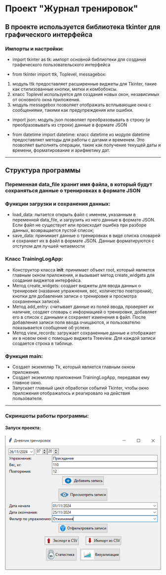 Проект "Журнал тренировок" 
==========================
## В проекте используется библиотека tkinter для графического интерфейса

### Импорты и настройки:
* import tkinter as tk: импорт основной библиотеки для создания графического пользовательского интерфейса 


* from tkinter import ttk, Toplevel, messagebox:
1. модуль ttk предоставляет расширенные виджеты для Tkinter, такие как стилизованные кнопки, метки и комбобоксы.
2. класс Toplevel используется для создания новых окон, независимых от основного окна приложения.
3. модуль messagebox позволяет отображать всплывающие окна с сообщениями, такими как предупреждения или ошибки.
 
* import json: модуль json позволяет преобразовывать в строку (и преобразовывать из строки) данные в формате JSON 


* from datetime import datetime: класс datetime из модуля datetime предоставляет методы для работы с датами и временем. 
Это позволяет выполнять операции, такие как получение текущей даты и времени, форматирование и арифметику дат.

--------------------------------------
## Структура программы

### Переменная data_file хранит имя файла, в который будут сохраняться данные о тренировках в формате JSON

### Функции загрузки и сохранения данных:
- load_data: пытается открыть файл с именем, указанным в переменной data_file, и загрузить из него данные в формате JSON. Если файл не существует или происходит ошибка при разборе данных, возвращается пустой список;
- save_data: принимает данные о тренировках в виде списка словарей и сохраняет их в файл в формате JSON. Данные форматируются с отступом для лучшей читаемости

### Класс TrainingLogApp:
- Конструктор класса __init__: принимает объект root, который является главным окном приложения, и вызывает метод create_widgets для создания виджетов интерфейса.
- Метод create_widgets: создает виджеты для ввода данных о тренировке (название упражнения, вес, количество повторений), кнопки для добавления записи о тренировке и просмотра сохраненных записей.
- Метод add_entry: считывает данные из полей ввода, проверяет их наличие, создает словарь с информацией о тренировке, добавляет его в список с данными и сохраняет изменения в файл. После добавления записи поля ввода очищаются, и пользователю показывается сообщение об успехе.
- Метод view_records: загружает сохраненные данные и отображает их в новом окне с помощью виджета Treeview. Для каждой записи создается строка в таблице.

### Функция main:
- Создает экземпляр Tk, который является главным окном приложения.
- Создает экземпляр приложения TrainingLogApp, передавая ему главное окно.
- Запускает главный цикл обработки событий Tkinter, чтобы окно приложения отображалось и реагировало на действия пользователя.

------------------
### Скриншоты работы программы:

#### Запуск проекта:
<img src="images/img_1.PNG" alt="Запуск проекта" width="600">